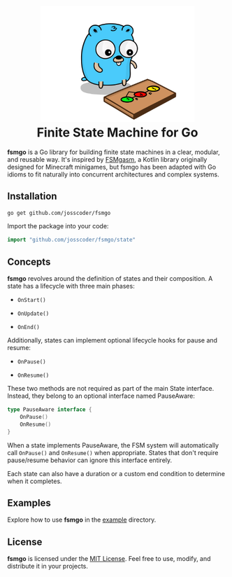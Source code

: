 <div style="text-align: center;">
  <h1>
    <img alt="fsmgo logo" src="/images/logo.png" style="max-width: 70%; height: auto;" />
    <br />
    Finite State Machine for Go
  </h1>
</div>

**fsmgo** is a Go library for building finite state machines in a clear, modular, and reusable way. It's inspired by [FSMgasm](https://github.com/Minikloon/FSMgasm), a Kotlin library originally designed for Minecraft minigames, but fsmgo has been adapted with Go idioms to fit naturally into concurrent architectures and complex systems.


## Installation

```shell
go get github.com/josscoder/fsmgo
```

Import the package into your code:

```go
import "github.com/josscoder/fsmgo/state"
```

## Concepts
**fsmgo** revolves around the definition of states and their composition. A state has a lifecycle with three main phases:

- `OnStart()`

- `OnUpdate()`

- `OnEnd()`

Additionally, states can implement optional lifecycle hooks for pause and resume:

- `OnPause()`

- `OnResume()`

These two methods are not required as part of the main State interface. Instead, they belong to an optional interface named PauseAware:

```go
type PauseAware interface {
    OnPause()
    OnResume()
}
```
When a state implements PauseAware, the FSM system will automatically call `OnPause()` and `OnResume()` when appropriate. States that don't require pause/resume behavior can ignore this interface entirely.

Each state can also have a duration or a custom end condition to determine when it completes.

## Examples
Explore how to use **fsmgo** in the [example](https://github.com/Josscoder/fsmgo/tree/master/example) directory.

## License
**fsmgo** is licensed under the [MIT License](./LICENSE). Feel free to use, modify, and distribute it in your projects.